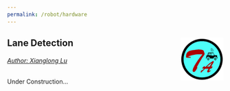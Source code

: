 ```yaml
---
permalink: /robot/hardware
---
```


## Lane Detection <a href="../../index.html"><img style="float: right;" src="/img/logo_circle.png" height="100" width="100">

###### Author: *[Xianglong Lu](https://www.linkedin.com/in/xianglonglu/)*   
Under Construction...
